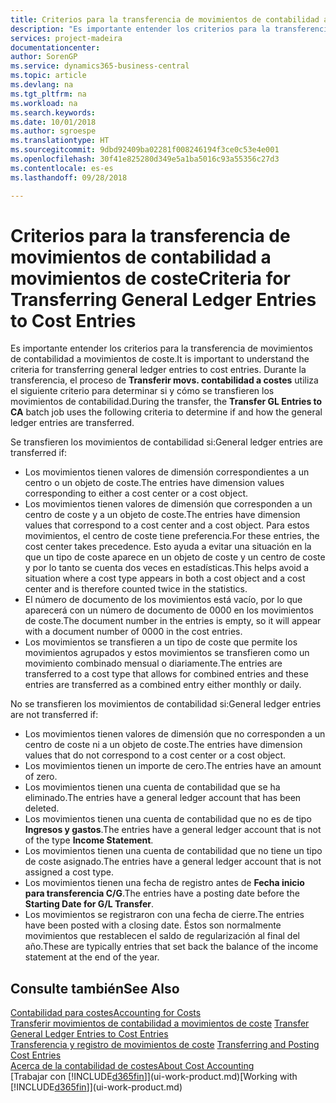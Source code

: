 ```yaml
---
title: Criterios para la transferencia de movimientos de contabilidad a movimientos de coste | Documentos de Microsoft
description: "Es importante entender los criterios para la transferencia de movimientos de contabilidad a movimientos de coste. Durante la transferencia, el proceso de **Transferir movs. contabilidad a costes** utiliza el siguiente criterio para determinar si y cómo se transfieren los movimientos de contabilidad."
services: project-madeira
documentationcenter: 
author: SorenGP
ms.service: dynamics365-business-central
ms.topic: article
ms.devlang: na
ms.tgt_pltfrm: na
ms.workload: na
ms.search.keywords: 
ms.date: 10/01/2018
ms.author: sgroespe
ms.translationtype: HT
ms.sourcegitcommit: 9dbd92409ba02281f008246194f3ce0c53e4e001
ms.openlocfilehash: 30f41e825280d349e5a1ba5016c93a55356c27d3
ms.contentlocale: es-es
ms.lasthandoff: 09/28/2018

---
```

# <a name="criteria-for-transferring-general-ledger-entries-to-cost-entries"></a><span data-ttu-id="de730-104">Criterios para la transferencia de movimientos de contabilidad a movimientos de coste</span><span class="sxs-lookup"><span data-stu-id="de730-104">Criteria for Transferring General Ledger Entries to Cost Entries</span></span>
<span data-ttu-id="de730-105">Es importante entender los criterios para la transferencia de movimientos de contabilidad a movimientos de coste.</span><span class="sxs-lookup"><span data-stu-id="de730-105">It is important to understand the criteria for transferring general ledger entries to cost entries.</span></span> <span data-ttu-id="de730-106">Durante la transferencia, el proceso de **Transferir movs. contabilidad a costes** utiliza el siguiente criterio para determinar si y cómo se transfieren los movimientos de contabilidad.</span><span class="sxs-lookup"><span data-stu-id="de730-106">During the transfer, the **Transfer GL Entries to CA** batch job uses the following criteria to determine if and how the general ledger entries are transferred.</span></span>  

<span data-ttu-id="de730-107">Se transfieren los movimientos de contabilidad si:</span><span class="sxs-lookup"><span data-stu-id="de730-107">General ledger entries are transferred if:</span></span>  

-   <span data-ttu-id="de730-108">Los movimientos tienen valores de dimensión correspondientes a un centro o un objeto de coste.</span><span class="sxs-lookup"><span data-stu-id="de730-108">The entries have dimension values corresponding to either a cost center or a cost object.</span></span>  
-   <span data-ttu-id="de730-109">Los movimientos tienen valores de dimensión que corresponden a un centro de coste y a un objeto de coste.</span><span class="sxs-lookup"><span data-stu-id="de730-109">The entries have dimension values that correspond to a cost center and a cost object.</span></span> <span data-ttu-id="de730-110">Para estos movimientos, el centro de coste tiene preferencia.</span><span class="sxs-lookup"><span data-stu-id="de730-110">For these entries, the cost center takes precedence.</span></span> <span data-ttu-id="de730-111">Esto ayuda a evitar una situación en la que un tipo de coste aparece en un objeto de coste y un centro de coste y por lo tanto se cuenta dos veces en estadísticas.</span><span class="sxs-lookup"><span data-stu-id="de730-111">This helps avoid a situation where a cost type appears in both a cost object and a cost center and is therefore counted twice in the statistics.</span></span>  
-   <span data-ttu-id="de730-112">El número de documento de los movimientos está vacío, por lo que aparecerá con un número de documento de 0000 en los movimientos de coste.</span><span class="sxs-lookup"><span data-stu-id="de730-112">The document number in the entries is empty, so it will appear with a document number of 0000 in the cost entries.</span></span>  
-   <span data-ttu-id="de730-113">Los movimientos se transfieren a un tipo de coste que permite los movimientos agrupados y estos movimientos se transfieren como un movimiento combinado mensual o diariamente.</span><span class="sxs-lookup"><span data-stu-id="de730-113">The entries are transferred to a cost type that allows for combined entries and these entries are transferred as a combined entry either monthly or daily.</span></span>  

<span data-ttu-id="de730-114">No se transfieren los movimientos de contabilidad si:</span><span class="sxs-lookup"><span data-stu-id="de730-114">General ledger entries are not transferred if:</span></span>  

-   <span data-ttu-id="de730-115">Los movimientos tienen valores de dimensión que no corresponden a un centro de coste ni a un objeto de coste.</span><span class="sxs-lookup"><span data-stu-id="de730-115">The entries have dimension values that do not correspond to a cost center or a cost object.</span></span>  
-   <span data-ttu-id="de730-116">Los movimientos tienen un importe de cero.</span><span class="sxs-lookup"><span data-stu-id="de730-116">The entries have an amount of zero.</span></span>  
-   <span data-ttu-id="de730-117">Los movimientos tienen una cuenta de contabilidad que se ha eliminado.</span><span class="sxs-lookup"><span data-stu-id="de730-117">The entries have a general ledger account that has been deleted.</span></span>  
-   <span data-ttu-id="de730-118">Los movimientos tienen una cuenta de contabilidad que no es de tipo **Ingresos y gastos**.</span><span class="sxs-lookup"><span data-stu-id="de730-118">The entries have a general ledger account that is not of the type **Income Statement**.</span></span>  
-   <span data-ttu-id="de730-119">Los movimientos tienen una cuenta de contabilidad que no tiene un tipo de coste asignado.</span><span class="sxs-lookup"><span data-stu-id="de730-119">The entries have a general ledger account that is not assigned a cost type.</span></span>  
-   <span data-ttu-id="de730-120">Los movimientos tienen una fecha de registro antes de **Fecha inicio para transferencia C/G**.</span><span class="sxs-lookup"><span data-stu-id="de730-120">The entries have a posting date before the **Starting Date for G/L Transfer**.</span></span>  
-   <span data-ttu-id="de730-121">Los movimientos se registraron con una fecha de cierre.</span><span class="sxs-lookup"><span data-stu-id="de730-121">The entries have been posted with a closing date.</span></span> <span data-ttu-id="de730-122">Éstos son normalmente movimientos que restablecen el saldo de regularización al final del año.</span><span class="sxs-lookup"><span data-stu-id="de730-122">These are typically entries that set back the balance of the income statement at the end of the year.</span></span>  

## <a name="see-also"></a><span data-ttu-id="de730-123">Consulte también</span><span class="sxs-lookup"><span data-stu-id="de730-123">See Also</span></span>  
[<span data-ttu-id="de730-124">Contabilidad para costes</span><span class="sxs-lookup"><span data-stu-id="de730-124">Accounting for Costs</span></span>](finance-manage-cost-accounting.md)  
 <span data-ttu-id="de730-125">[Transferir movimientos de contabilidad a movimientos de coste](finance-how-to-transfer-general-ledger-entries-to-cost-entries.md) </span><span class="sxs-lookup"><span data-stu-id="de730-125">[Transfer General Ledger Entries to Cost Entries](finance-how-to-transfer-general-ledger-entries-to-cost-entries.md) </span></span>  
 <span data-ttu-id="de730-126">[Transferencia y registro de movimientos de coste](finance-transfer-and-post-cost-entries.md) </span><span class="sxs-lookup"><span data-stu-id="de730-126">[Transferring and Posting Cost Entries](finance-transfer-and-post-cost-entries.md) </span></span>  
 [<span data-ttu-id="de730-127">Acerca de la contabilidad de costes</span><span class="sxs-lookup"><span data-stu-id="de730-127">About Cost Accounting</span></span>](finance-about-cost-accounting.md)  
 <span data-ttu-id="de730-128">[Trabajar con [!INCLUDE[d365fin](includes/d365fin_md.md)]](ui-work-product.md)</span><span class="sxs-lookup"><span data-stu-id="de730-128">[Working with [!INCLUDE[d365fin](includes/d365fin_md.md)]](ui-work-product.md)</span></span>

